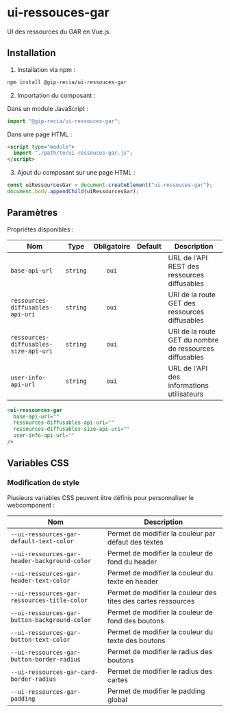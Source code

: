 # **ui-ressouces-gar**

UI des ressources du GAR en Vue.js.

## **Installation**

1. Installation via npm :

```sh
npm install @gip-recia/ui-ressouces-gar
```

2. Importation du composant :

Dans un module JavaScript :

```js
import "@gip-recia/ui-ressouces-gar";
```

Dans une page HTML :

```html
<script type="module">
  import "./path/to/ui-ressouces-gar.js";
</script>
```

3. Ajout du composant sur une page HTML :

```js
const uiRessourcesGar = document.createElement("ui-ressouces-gar");
document.body.appendChild(uiRessourcesGar);
```

## **Paramètres**

Propriétés disponibles :

| Nom                                   |   Type   | Obligatoire | Default | Description                                             |
| ------------------------------------- | :------: | :---------: | :-----: | ------------------------------------------------------- |
| `base-api-url`                        | `string` |    `oui`    |         | URL de l'API REST des ressources diffusables            |
| `ressources-diffusables-api-uri`      | `string` |    `oui`    |         | URI de la route GET des ressources diffusables          |
| `ressources-diffusables-size-api-uri` | `string` |    `oui`    |         | URI de la route GET du nombre de ressources diffusables |
| `user-info-api-url`                   | `string` |    `oui`    |         | URL de l'API des informations utilisateurs              |

```html
<ui-ressources-gar
  base-api-url=""
  ressources-diffusables-api-uri=""
  ressources-diffusables-size-api-uri=""
  user-info-api-url=""
/>
```

## **Variables CSS**

### **Modification de style**

Plusieurs variables CSS peuvent être définis pour personnaliser le webcomponent :

| Nom                                           | Description                                                   |
| --------------------------------------------- | ------------------------------------------------------------- |
| `--ui-ressources-gar-default-text-color`      | Permet de modifier la couleur par défaut des textes           |
| `--ui-ressources-gar-header-background-color` | Permet de modifier la couleur de fond du header               |
| `--ui-ressources-gar-header-text-color`       | Permet de modifier la couleur du texte en header              |
| `--ui-ressources-gar-ressources-title-color`  | Permet de modifier la couleur des tites des cartes ressources |
| `--ui-ressources-gar-button-background-color` | Permet de modifier la couleur de fond des boutons             |
| `--ui-ressources-gar-button-text-color`       | Permet de modifier la couleur du texte des boutons            |
| `--ui-ressources-gar-button-border-radius`    | Permet de modifier le radius des boutons                      |
| `--ui-ressources-gar-card-border-radius`      | Permet de modifier le radius des cartes                       |
| `--ui-ressources-gar-padding`                 | Permet de modifier le padding global                          |
